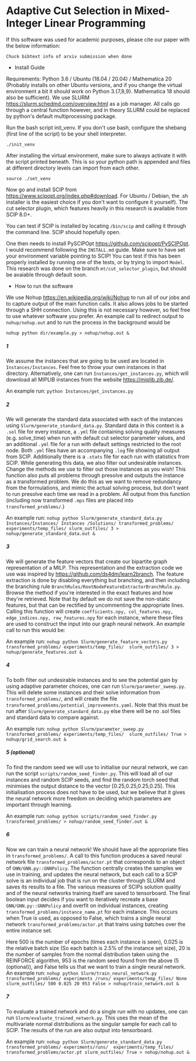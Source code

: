 # Adaptive Cut Selection in Mixed-Integer Linear Programming

If this software was used for academic purposes, please cite our paper with the below information:

`Chuck bibtext info of arxiv submission when done`

- Install Guide

Requirements: Python 3.6 / Ubuntu (18.04 / 20.04) / Mathematica 20 (Probably installs on other Ubuntu versions, and if
you change the virtual environment a bit it should work on Python 3.{7,8,9}. Mathematica 18 should also be sufficient). 
We use SLURM <https://slurm.schedmd.com/overview.html> as a job manager. All calls go through a central function 
however, and in theory SLURM could be replaced by python's default multiprocessing package. 

Run the bash script init_venv. If you don't use bash, configure the shebang (first line of the script) to be your 
shell interpreter. 

`./init_venv`

After installing the virtual environment, make sure to always activate it with the script printed beneath. This is so
your python path is appended and files at different directory levels can import from each other.

`source ./set_venv`

Now go and install SCIP from <https://www.scipopt.org/index.php#download>. For Ubuntu / Debian, the .sh installer is 
the easiest choice if you don't want to configure it yourself). The cut selector plugin, which features heavily in 
this research is available from SCIP 8.0+.

You can test if SCIP is installed by locating `/bin/scip` and calling it through the command line. SCIP should 
hopefully open.

One then needs to install PySCIPOpt <https://github.com/scipopt/PySCIPOpt>. I would recommend following the 
`INSTALL.md` guide. Make sure to have set your environment variable pointing to SCIP! You can test if this has been
properly installed by running one of the tests, or by trying to import `Model`. This research was done on the branch
`mt/cut_selector_plugin`, but should be avaiable through default soon.

- How to run the software

We use Nohup <https://en.wikipedia.org/wiki/Nohup> to run all of our jobs and to capture output of the main function
calls. It also allows jobs to be started through a SHH connection. Using this is not necessary however, so feel free 
to use whatever software you prefer. An example call to redirect output to `nohup/nohup.out` and to run the process in
the background would be

`nohup python dir/example.py > nohup/nohup.out &`

##### 1
We assume the instances that are going to be used are located in `Instances/Instances`. Feel free to throw your
own instances in that directory. Alternatively, one can run `Instances/get_instances.py`, which will download 
all MIPLIB instances from the website <https://miplib.zib.de/>.

An example run: `python Instances/get_instances.py`

##### 2

We will generate the standard data associated with each of the instances using
`Slurm/generate_standard_data.py`. Standard data in this context is 
a `.sol` file for every instance, a `.yml` file containing solving quality measures (e.g. solve_time) when run with 
default cut selector parameter values, and an additional `.yml` file for a run with default settings restricted to the 
root node. Both `.yml` files have an accompanying `.log` file showing all output from SCIP. 
Additionally there is a `.stats` file for each run with statistics from SCIP. While generating this data,
we also filter out undesirable instances. Change the methods we use to filter out those instances as you wish! 
This function also puts all problems through presolve and outputs the instance as a transformed problem. We do this
as we want to remove redundancy from the formulations, and mimic the actual solving process, but don't want
to run presolve each time we read in a problem. All output from this function (including now transformed `.mps` files
are placed into `transformed_problems/`.)

An example run: `nohup python Slurm/generate_standard_data.py Instances/Instances/ Instances
/Solutions/ transformed_problems/ experiments/temp_files/ slurm_outfiles/ 3 > nohup/generate_standard_data.out &`

##### 3

We will generate the feature vectors that create our bipartite graph representation of a MILP. 
This representation and the extraction code we use was inspired by <https://github.com/ds4dm/learn2branch>.
The feature extraction is done by disabling everything but branching, and then including the branching rule
`BranchRules/RootNodeFeatureExtractorBranchRule.py`. Browse the method if you're interested in the exact features and
how they're retrieved. Note that by default we do not save the non-static features, but that can be rectified by
uncommenting the appropriate lines.
Calling this function will create `coefficients.npy, col_features.npy, edge_indices.npy, row_features.npy` for each
instance, where these files are used to construct the input into our graph neural network. 
An example call to run this would be:

An example run: `nohup python Slurm/generate_feature_vectors.py transformed_problems/ experiments/temp_files/ 
slurm_outfiles/ 3 > nohup/generate_features.out &`

##### 4

To both filter out undesirable instances and to see the potential gain by using adaptive parameter choices,
one can run `Slurm/parameter_sweep.py`. This will delete some instances and their solve information from
`transformed_problems/`, and will create
the file `transformed_problems/potential_improvements.yaml`. Note that this must be run after 
`Slurm/generate_standard_data.py` else there will be no .sol files and standard data to compare against. 

An example run: `nohup python Slurm/parameter_sweep.py transformed_problems/ experiments/temp_files/ 
slurm_outfiles/ True > nohup/grid_search.out &`

##### 5 (optional)

To find the random seed we will use to initialise our neural network, we can run the script
`scripts/random_seed_finder.py`. This will load all of our instances and random SCIP seeds,
and find the random torch seed that minimises the output distance to the vector [0.25,0.25,0.25,0.25].
This initialisation process does not have to be used, but we believe that it gives the neural network more freedom
on deciding which parameters are important through learning.

An example run: `nohup python scripts/random_seed_finder.py transformed_problems/ > nohup/random_seed_finder.out &`

##### 6

Now we can train a neural network! We should have all the appropriate files in `transformed_problems/`. 
A call to this function produces a saved neural network file `transformed_problems/actor.pt` that corresponds to an 
object of `GNN/GNN.py::GNNPolicy`. The function centrally creates the samples we use in training, and updates 
the neural network, but each call to a SCIP solve is an individual job that is run on the cluster through SLURM and 
saves its results to a file. The various measures of SCIPs solution quality and of the neural networks training 
itself are saved to tensorboard. The final boolean input decides if you want to iteratively recreate a base 
`GNN/GNN.py::GNNPolicy` and overfit on individual instances, creating `transformed_problems/instance_name.pt` for
each instance. This occurs when True is used, as opposed to False, which trains a single neural network
`transformed_problems/actor.pt` that trains using batches over the entire instance set.

Here 500 is the number of epochs (times each instance is seen), 0.025 is the relative batch size
(So each batch is 2.5% of the instance set size), 20 is the number of samples from the normal distribution taken
using the REINFORCE algorithm, 953 is the random seed found from  the above (5 (optional)), and False tells us
that we want to train a single neural network. 
An example run: `nohup python Slurm/train_neural_network.py transformed_problems/ experiments
/runs/ experiments/temp_files/ None slurm_outfiles/ 500 0.025 20 953 False > nohup/train_network.out &`

##### 7

To evaluate a trained network and do a single run with no updates, one can run 
`Slurm/evaluate_trained_network.py`. This uses the mean of the multivariate normal distributions as the singular sample
for each call to SCIP. The results of the run are also output into tensorboard. 

An example run: `nohup python Slurm/generate_standard_data.py transformed_problems/ experiments/runs/ 
experiments/temp_files/ transformed_problems/actor.pt slurm_outfiles/ True > nohup/nohup.out &`


